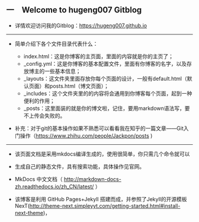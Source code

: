 ## 一　Welcome to hugeng007 Gitblog

* 详情欢迎访问我的Gitblog：https://hugeng007.github.io

---

* 简单介绍下各个文件目录代表什么：
    - index.html：这是你博客的主页面，里面的内容就是你的主页了；
    - _config.yml：这是你博客的基本配置文件，里面有你博客的名字，以及存放博主的一些基本信息；
    - _layouts：这文件夹里面存放你每个页面的设计，一般有default.html（默认页面）和posts.html（博文页面）；
    - _includes：这个文件夹里的的内容将会通用到你博客每个页面，起到一种便利的作用；
    - _posts：这里面装的就是你的博文啦，记住，要用markdown语法写，要不上传会失败的。

* 补充：对于git的基本操作如果不熟悉可以看看我在知乎的一篇文章——Git入门操作（https://www.zhihu.com/people/Jackpon/posts )

---

    

* 该页面文档是采用mkdocs编译生成的，使用很简单，你只需几个命令就可以
* 生成自己的静态文件，具有搜索功能，具体操作见官网。

* MkDocs 中文文档（ http://markdown-docs-zh.readthedocs.io/zh_CN/latest/ ）

* 该博客是利用 GitHub Pages+Jekyll 搭建而成，并参照了Jekyll的开源模板NexT(http://theme-next.simpleyyt.com/getting-started.html#install-next-theme)，
